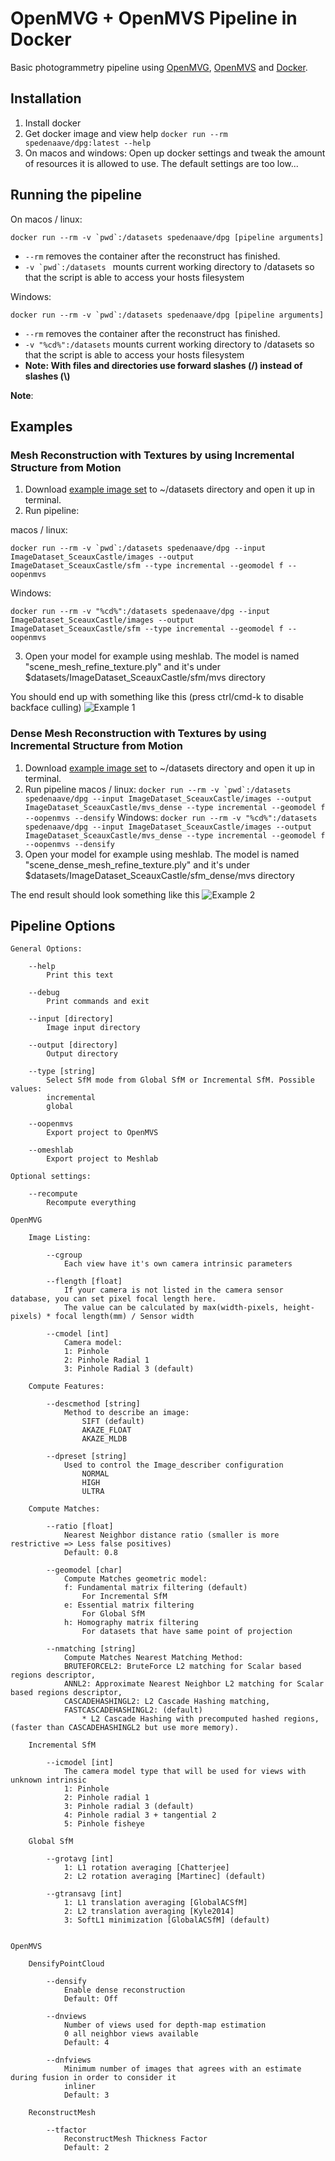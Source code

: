 # OpenMVG + OpenMVS Pipeline in Docker

Basic photogrammetry pipeline using [OpenMVG](https://github.com/openMVG/openMVG), [OpenMVS](https://github.com/cdcseacave/openMVS) and [Docker](http://www.docker.com/).

## Installation
1. Install docker
2. Get docker image and view help ```docker run --rm spedenaave/dpg:latest --help```
3. On macos and windows: Open up docker settings and tweak the amount of resources it is allowed to use. The default settings are too low...

## Running the pipeline
On macos / linux:

```docker run --rm -v `pwd`:/datasets spedenaave/dpg [pipeline arguments]```
* `--rm` removes the container after the reconstruct has finished.
* ```-v `pwd`:/datasets ``` mounts current working directory to /datasets so that the script is able to access your hosts filesystem

Windows:

```docker run --rm -v `pwd`:/datasets spedenaave/dpg [pipeline arguments]```
* `--rm` removes the container after the reconstruct has finished.
* `-v "%cd%":/datasets` mounts current working directory to /datasets so that the script is able to access your hosts filesystem
* **Note: With files and directories use forward slashes (/) instead of slashes (\\)**

**Note**: 

## Examples

### Mesh Reconstruction with Textures by using Incremental Structure from Motion
1. Download [example image set](https://github.com/openMVG/ImageDataset_SceauxCastle) to ~/datasets directory and open it up in terminal.
2. Run pipeline:

macos / linux:

```docker run --rm -v `pwd`:/datasets spedenaave/dpg --input ImageDataset_SceauxCastle/images --output ImageDataset_SceauxCastle/sfm --type incremental --geomodel f --oopenmvs```

Windows:

```docker run --rm -v "%cd%":/datasets spedenaave/dpg --input ImageDataset_SceauxCastle/images --output ImageDataset_SceauxCastle/sfm --type incremental --geomodel f --oopenmvs```

3. Open your model for example using meshlab. The model is named "scene_mesh_refine_texture.ply" and it's under $datasets/ImageDataset_SceauxCastle/sfm/mvs directory

You should end up with something like this (press ctrl/cmd-k to disable backface culling) ![Example 1](https://i.imgur.com/CpSs2SE.jpg)

### Dense Mesh Reconstruction with Textures by using Incremental Structure from Motion
1. Download [example image set](https://github.com/openMVG/ImageDataset_SceauxCastle) to ~/datasets directory and open it up in terminal.
2. Run pipeline
macos / linux: 
```docker run --rm -v `pwd`:/datasets spedenaave/dpg --input ImageDataset_SceauxCastle/images --output ImageDataset_SceauxCastle/mvs_dense --type incremental --geomodel f --oopenmvs --densify```
Windows:
```docker run --rm -v "%cd%":/datasets spedenaave/dpg --input ImageDataset_SceauxCastle/images --output ImageDataset_SceauxCastle/mvs_dense --type incremental --geomodel f --oopenmvs --densify```
3. Open your model for example using meshlab. The model is named "scene_dense_mesh_refine_texture.ply" and it's under $datasets/ImageDataset_SceauxCastle/sfm_dense/mvs directory

The end result should look something like this ![Example 2](https://i.imgur.com/lVerEpa.jpg)

## Pipeline Options

    General Options:

        --help
            Print this text

        --debug
            Print commands and exit

        --input [directory]
            Image input directory

        --output [directory]
            Output directory

        --type [string]
            Select SfM mode from Global SfM or Incremental SfM. Possible values:
            incremental
            global
        
        --oopenmvs
            Export project to OpenMVS
        
        --omeshlab
            Export project to Meshlab

    Optional settings:

        --recompute
            Recompute everything

    OpenMVG

        Image Listing:

            --cgroup
                Each view have it's own camera intrinsic parameters

            --flength [float]
                If your camera is not listed in the camera sensor database, you can set pixel focal length here.
                The value can be calculated by max(width-pixels, height-pixels) * focal length(mm) / Sensor width

            --cmodel [int]
                Camera model:
                1: Pinhole
                2: Pinhole Radial 1
                3: Pinhole Radial 3 (default)

        Compute Features:

            --descmethod [string]
                Method to describe an image:
                    SIFT (default)
                    AKAZE_FLOAT
                    AKAZE_MLDB

            --dpreset [string]
                Used to control the Image_describer configuration
                    NORMAL
                    HIGH
                    ULTRA

        Compute Matches:

            --ratio [float]
                Nearest Neighbor distance ratio (smaller is more restrictive => Less false positives)
                Default: 0.8

            --geomodel [char]
                Compute Matches geometric model:
                f: Fundamental matrix filtering (default)
                    For Incremental SfM
                e: Essential matrix filtering
                    For Global SfM
                h: Homography matrix filtering
                    For datasets that have same point of projection
        
            --nmatching [string]
                Compute Matches Nearest Matching Method:
                BRUTEFORCEL2: BruteForce L2 matching for Scalar based regions descriptor,
                ANNL2: Approximate Nearest Neighbor L2 matching for Scalar based regions descriptor,
                CASCADEHASHINGL2: L2 Cascade Hashing matching,
                FASTCASCADEHASHINGL2: (default)
                    * L2 Cascade Hashing with precomputed hashed regions, (faster than CASCADEHASHINGL2 but use more memory).

        Incremental SfM

            --icmodel [int]
                The camera model type that will be used for views with unknown intrinsic
                1: Pinhole
                2: Pinhole radial 1
                3: Pinhole radial 3 (default)
                4: Pinhole radial 3 + tangential 2
                5: Pinhole fisheye

        Global SfM

            --grotavg [int]
                1: L1 rotation averaging [Chatterjee]
                2: L2 rotation averaging [Martinec] (default)

            --gtransavg [int]
                1: L1 translation averaging [GlobalACSfM]
                2: L2 translation averaging [Kyle2014]
                3: SoftL1 minimization [GlobalACSfM] (default)


    OpenMVS

        DensifyPointCloud

            --densify
                Enable dense reconstruction
                Default: Off

            --dnviews
                Number of views used for depth-map estimation
                0 all neighbor views available
                Default: 4
        
            --dnfviews
                Minimum number of images that agrees with an estimate during fusion in order to consider it
                inliner
                Default: 3
        
        ReconstructMesh

            --tfactor
                ReconstructMesh Thickness Factor
                Default: 2

